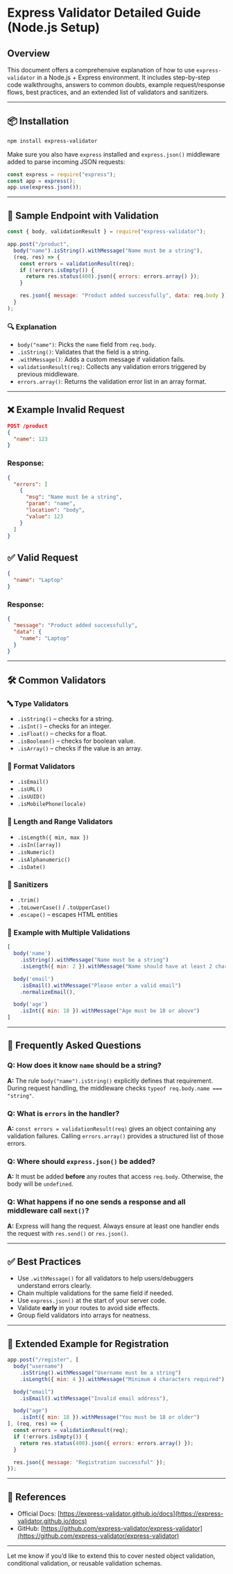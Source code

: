 # Express Validator Detailed Guide (Node.js Setup)

## Overview

This document offers a comprehensive explanation of how to use `express-validator` in a Node.js + Express environment. It includes step-by-step code walkthroughs, answers to common doubts, example request/response flows, best practices, and an extended list of validators and sanitizers.

---

## 📦 Installation

```bash
npm install express-validator
```

Make sure you also have `express` installed and `express.json()` middleware added to parse incoming JSON requests:

```js
const express = require("express");
const app = express();
app.use(express.json());
```

---

## 🧪 Sample Endpoint with Validation

```js
const { body, validationResult } = require("express-validator");

app.post("/product",
  body("name").isString().withMessage("Name must be a string"),
  (req, res) => {
    const errors = validationResult(req);
    if (!errors.isEmpty()) {
      return res.status(400).json({ errors: errors.array() });
    }

    res.json({ message: "Product added successfully", data: req.body });
  }
);
```

### 🔍 Explanation

* `body("name")`: Picks the `name` field from `req.body`.
* `.isString()`: Validates that the field is a string.
* `.withMessage()`: Adds a custom message if validation fails.
* `validationResult(req)`: Collects any validation errors triggered by previous middleware.
* `errors.array()`: Returns the validation error list in an array format.

---

## ❌ Example Invalid Request

```json
POST /product
{
  "name": 123
}
```

### Response:

```json
{
  "errors": [
    {
      "msg": "Name must be a string",
      "param": "name",
      "location": "body",
      "value": 123
    }
  ]
}
```

## ✅ Valid Request

```json
{
  "name": "Laptop"
}
```

### Response:

```json
{
  "message": "Product added successfully",
  "data": {
    "name": "Laptop"
  }
}
```

---

## 🛠 Common Validators

### 🔤 Type Validators

* `.isString()` – checks for a string.
* `.isInt()` – checks for an integer.
* `.isFloat()` – checks for a float.
* `.isBoolean()` – checks for boolean value.
* `.isArray()` – checks if the value is an array.

### 📧 Format Validators

* `.isEmail()`
* `.isURL()`
* `.isUUID()`
* `.isMobilePhone(locale)`

### 📏 Length and Range Validators

* `.isLength({ min, max })`
* `.isIn([array])`
* `.isNumeric()`
* `.isAlphanumeric()`
* `.isDate()`

### 🧼 Sanitizers

* `.trim()`
* `.toLowerCase()` / `.toUpperCase()`
* `.escape()` – escapes HTML entities

### 🧾 Example with Multiple Validations

```js
[
  body('name')
    .isString().withMessage("Name must be a string")
    .isLength({ min: 2 }).withMessage("Name should have at least 2 characters"),

  body('email')
    .isEmail().withMessage("Please enter a valid email")
    .normalizeEmail(),

  body('age')
    .isInt({ min: 18 }).withMessage("Age must be 18 or above")
]
```

---

## 🤔 Frequently Asked Questions

### Q: How does it know `name` should be a string?

**A:** The rule `body("name").isString()` explicitly defines that requirement. During request handling, the middleware checks `typeof req.body.name === "string"`.

### Q: What is `errors` in the handler?

**A:** `const errors = validationResult(req)` gives an object containing any validation failures. Calling `errors.array()` provides a structured list of those errors.

### Q: Where should `express.json()` be added?

**A:** It must be added **before** any routes that access `req.body`. Otherwise, the body will be `undefined`.

### Q: What happens if no one sends a response and all middleware call `next()`?

**A:** Express will hang the request. Always ensure at least one handler ends the request with `res.send()` or `res.json()`.

---

## ✅ Best Practices

* Use `.withMessage()` for all validators to help users/debuggers understand errors clearly.
* Chain multiple validations for the same field if needed.
* Use `express.json()` at the start of your server code.
* Validate **early** in your routes to avoid side effects.
* Group field validators into arrays for neatness.

---

## 🧩 Extended Example for Registration

```js
app.post("/register", [
  body("username")
    .isString().withMessage("Username must be a string")
    .isLength({ min: 4 }).withMessage("Minimum 4 characters required"),

  body("email")
    .isEmail().withMessage("Invalid email address"),

  body("age")
    .isInt({ min: 18 }).withMessage("You must be 18 or older")
], (req, res) => {
  const errors = validationResult(req);
  if (!errors.isEmpty()) {
    return res.status(400).json({ errors: errors.array() });
  }

  res.json({ message: "Registration successful" });
});
```

---

## 🔗 References

* Official Docs: [https://express-validator.github.io/docs](https://express-validator.github.io/docs)
* GitHub: [https://github.com/express-validator/express-validator](https://github.com/express-validator/express-validator)

---

Let me know if you’d like to extend this to cover nested object validation, conditional validation, or reusable validation schemas.

